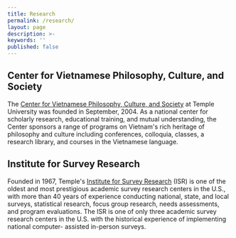 ```yaml
---
title: Research
permalink: /research/
layout: page
description: >-
keywords: ''
published: false
---
```

## Center for Vietnamese Philosophy, Culture, and Society

The [Center for Vietnamese Philosophy, Culture, and Society](http://www.cla.temple.edu/vietnamese_center/welcome.htm) at Temple University was founded in September, 2004. As a national center for scholarly research, educational training, and mutual understanding, the Center sponsors a range of programs on Vietnam's rich heritage of philosophy and culture including conferences, colloquia, classes, a research library, and courses in the Vietnamese language.

## Institute for Survey Research

Founded in 1967, Temple's [Institute for Survey Research](http://www.cla.temple.edu/isr/) (ISR) is one of the oldest and most prestigious academic survey research centers in the U.S., with more than 40 years of experience conducting national, state, and local surveys, statistical research, focus group research, needs assessments, and program evaluations. The ISR is one of only three academic survey research centers in the U.S. with the historical experience of implementing national computer- assisted in-person surveys.
